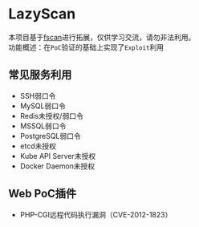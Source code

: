 # LazyScan  

本项目基于[fscan](https://github.com/shadow1ng/fscan)进行拓展，仅供学习交流，请勿非法利用。  
功能概述：在`PoC`验证的基础上实现了`Exploit`利用  

## 常见服务利用
- SSH弱口令  
- MySQL弱口令  
- Redis未授权/弱口令  
- MSSQL弱口令  
- PostgreSQL弱口令  
- etcd未授权
- Kube API Server未授权
- Docker Daemon未授权

## Web PoC插件  
- PHP-CGI远程代码执行漏洞（CVE-2012-1823）  